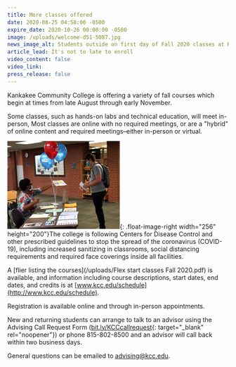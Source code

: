 ```yaml
---
title: More classes offered
date: 2020-08-25 04:58:00 -0500
expire_date: 2020-10-26 00:00:00 -0500
image: /uploads/welcome-d51-5087.jpg
news_image_alt: Students outside on first day of Fall 2020 classes at KCC
article_lead: It's not to late to enroll
video_content: false
video_link:
press_release: false
---
```


Kankakee Community College is offering a variety of fall courses which begin at times from late August through early November.

Some classes, such as hands-on labs and technical education, will meet in-person, Most classes are online with no required meetings, or are a "hybrid" of online content and required meetings–either in-person or virtual.

![](/uploads/welcome-d51-5013.jpg){: .float-image-right width="256" height="200"}The college is following Centers for Disease Control and other prescribed guidelines to stop the spread of the coronavirus (COVID-19), including increased sanitizing in classrooms, social distancing requirements and required face coverings inside all facilities.

A [flier listing the courses](/uploads/Flex start classes Fall 2020.pdf) is available, and information including course descriptions, start dates, end dates, and credits is at [www.kcc.edu/schedule](http://www.kcc.edu/schedule).

Registration is available online and through in-person appointments.

New and returning students can arrange to talk to an advisor using the Advising Call Request Form ([bit.ly/KCCcallrequest](http://bit.ly/KCCcallrequest){: target="_blank" rel="noopener"}) or phone 815-802-8500 and an advisor will call back within two business days.

General questions can be emailed to [advising@kcc.edu](mailto:advising@kcc.edu). &nbsp;<br>&nbsp;